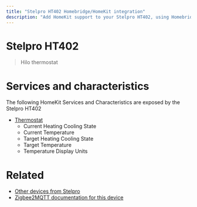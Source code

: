 ```yaml
---
title: "Stelpro HT402 Homebridge/HomeKit integration"
description: "Add HomeKit support to your Stelpro HT402, using Homebridge, Zigbee2MQTT and homebridge-z2m."
---
```

<!---
This file has been GENERATED using src/docgen/docgen.ts
DO NOT EDIT THIS FILE MANUALLY!
-->
# Stelpro HT402
> Hilo thermostat


# Services and characteristics
The following HomeKit Services and Characteristics are exposed by
the Stelpro HT402

* [Thermostat](../../climate.md)
  * Current Heating Cooling State
  * Current Temperature
  * Target Heating Cooling State
  * Target Temperature
  * Temperature Display Units


# Related
* [Other devices from Stelpro](../index.md#stelpro)
* [Zigbee2MQTT documentation for this device](https://www.zigbee2mqtt.io/devices/HT402.html)